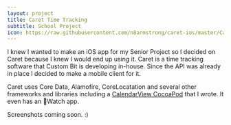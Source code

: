 ```yaml
---
layout: project
title: Caret Time Tracking
subtitle: School Project
icon: https://raw.githubusercontent.com/n8armstrong/caret-ios/master/Caret/Images.xcassets/AppIcon.appiconset/76x76%402x.png?token=ABIeq7ZmMdhqbojMi_5HGtgYqmPX2WFiks5VuHDQwA%3D%3D
---
```


I knew I wanted to make an iOS app for my Senior Project so I decided on Caret
because I knew I would end up using it. Caret is a time tracking software
that Custom Bit is developing in-house. Since the API was already in place
I decided to make a mobile client for it.

Caret uses Core Data, Alamofire, CoreLocatation and several other frameworks
and libraries including a [CalendarView CocoaPod](https://github.com/n8armstrong/CalendarView) that I wrote. It even has an Watch app.

Screenshots coming soon. :)
